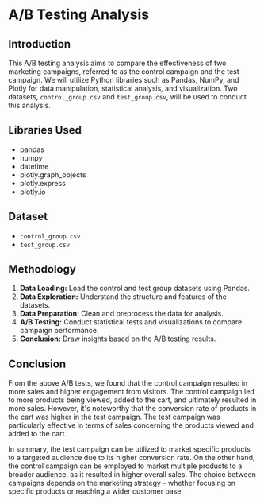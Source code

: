 # A/B Testing Analysis

## Introduction
This A/B testing analysis aims to compare the effectiveness of two marketing campaigns, referred to as the control campaign and the test campaign. We will utilize Python libraries such as Pandas, NumPy, and Plotly for data manipulation, statistical analysis, and visualization. Two datasets, `control_group.csv` and `test_group.csv`, will be used to conduct this analysis.

## Libraries Used
- pandas
- numpy
- datetime
- plotly.graph_objects
- plotly.express
- plotly.io

## Dataset
- `control_group.csv`
- `test_group.csv`
  
## Methodology
1. **Data Loading:** Load the control and test group datasets using Pandas.
2. **Data Exploration:** Understand the structure and features of the datasets.
3. **Data Preparation:** Clean and preprocess the data for analysis.
4. **A/B Testing:** Conduct statistical tests and visualizations to compare campaign performance.
5. **Conclusion:** Draw insights based on the A/B testing results.

## Conclusion
From the above A/B tests, we found that the control campaign resulted in more sales and higher engagement from visitors. The control campaign led to more products being viewed, added to the cart, and ultimately resulted in more sales. However, it's noteworthy that the conversion rate of products in the cart was higher in the test campaign. The test campaign was particularly effective in terms of sales concerning the products viewed and added to the cart.

In summary, the test campaign can be utilized to market specific products to a targeted audience due to its higher conversion rate. On the other hand, the control campaign can be employed to market multiple products to a broader audience, as it resulted in higher overall sales. The choice between campaigns depends on the marketing strategy – whether focusing on specific products or reaching a wider customer base.
